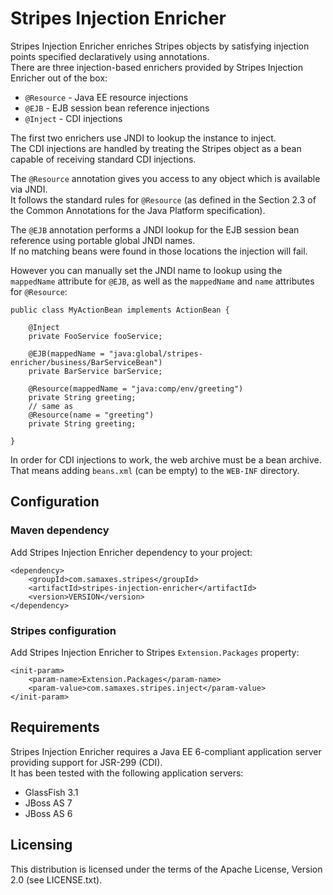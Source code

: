 # Stripes Injection Enricher

Stripes Injection Enricher enriches Stripes objects by satisfying injection points specified declaratively using annotations.  
There are three injection-based enrichers provided by Stripes Injection Enricher out of the box:

* `@Resource` - Java EE resource injections
* `@EJB` - EJB session bean reference injections
* `@Inject` - CDI injections

The first two enrichers use JNDI to lookup the instance to inject.  
The CDI injections are handled by treating the Stripes object as a bean capable of receiving standard CDI injections.

The `@Resource` annotation gives you access to any object which is available via JNDI.  
It follows the standard rules for `@Resource` (as defined in the Section 2.3 of the Common Annotations for the Java Platform specification).

The `@EJB` annotation performs a JNDI lookup for the EJB session bean reference using portable global JNDI names.  
If no matching beans were found in those locations the injection will fail.

However you can manually set the JNDI name to lookup using the `mappedName` attribute for `@EJB`, as well as the `mappedName` and `name` attributes for `@Resource`:

    public class MyActionBean implements ActionBean {

        @Inject
        private FooService fooService;

        @EJB(mappedName = "java:global/stripes-enricher/business/BarServiceBean")
        private BarService barService;

        @Resource(mappedName = "java:comp/env/greeting")
        private String greeting;
        // same as
        @Resource(name = "greeting")
        private String greeting;

    }

In order for CDI injections to work, the web archive must be a bean archive. That means adding `beans.xml` (can be empty) to the `WEB-INF` directory.

## Configuration

### Maven dependency

Add Stripes Injection Enricher dependency to your project:

    <dependency>
        <groupId>com.samaxes.stripes</groupId>
        <artifactId>stripes-injection-enricher</artifactId>
        <version>VERSION</version>
    </dependency>

### Stripes configuration

Add Stripes Injection Enricher to Stripes `Extension.Packages` property:

    <init-param>
        <param-name>Extension.Packages</param-name>
        <param-value>com.samaxes.stripes.inject</param-value>
    </init-param>

## Requirements

Stripes Injection Enricher requires a Java EE 6-compliant application server providing support for JSR-299 (CDI).  
It has been tested with the following application servers:

* GlassFish 3.1
* JBoss AS 7
* JBoss AS 6

## Licensing

This distribution is licensed under the terms of the Apache License, Version 2.0 (see LICENSE.txt).
